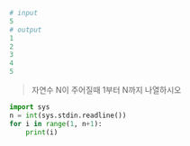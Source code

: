 ```python
# input
5
# output
1
2
3
4
5
```

> 자연수 N이 주어질때 1부터 N까지 나열하시오



```python
import sys
n = int(sys.stdin.readline())
for i in range(1, n+1):
    print(i)
```

